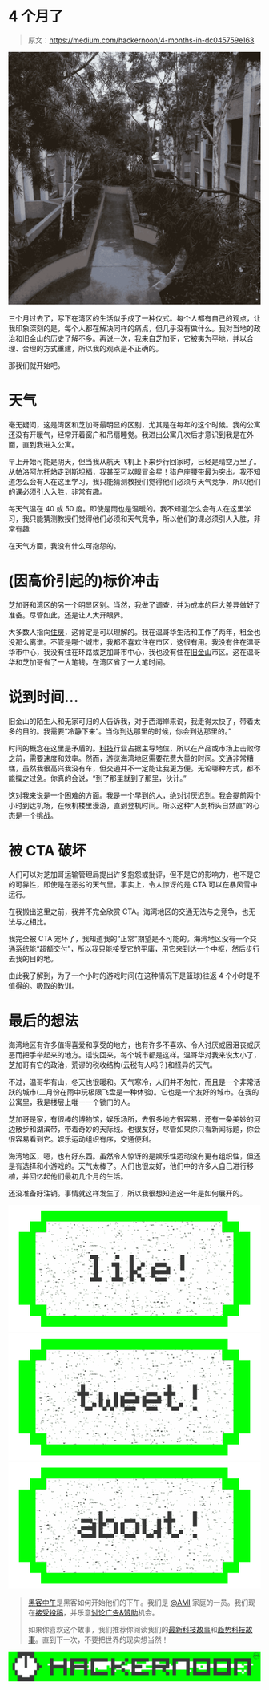 # 4 个月了

> 原文：<https://medium.com/hackernoon/4-months-in-dc045759e163>

![](img/6b9460f72b7952793799460354904743.png)

三个月过去了，写下在湾区的生活似乎成了一种仪式。每个人都有自己的观点，让我印象深刻的是，每个人都在解决同样的痛点，但几乎没有做什么。我对当地的政治和旧金山的历史了解不多。再说一次，我来自芝加哥，它被夷为平地，并以合理、合理的方式重建，所以我的观点是不正确的。

那我们就开始吧。

# 天气

毫无疑问，这是湾区和芝加哥最明显的区别，尤其是在每年的这个时候。我的公寓还没有开暖气，经常开着窗户和吊扇睡觉。我进出公寓几次后才意识到我是在外面，直到我进入公寓。

早上开始可能是阴天，但当我从航天飞机上下来步行回家时，已经是晴空万里了。从帕洛阿尔托站走到斯坦福，我甚至可以眼冒金星！猎户座腰带最为突出。我不知道怎么会有人在这里学习，我只能猜测教授们觉得他们必须与天气竞争，所以他们的课必须引人入胜，非常有趣。

每天气温在 40 或 50 度。即使是雨也是温暖的。我不知道怎么会有人在这里学习，我只能猜测教授们觉得他们必须和天气竞争，所以他们的课必须引人入胜，非常有趣

在天气方面，我没有什么可抱怨的。

# (因高价引起的)标价冲击

芝加哥和湾区的另一个明显区别。当然，我做了调查，并为成本的巨大差异做好了准备。尽管如此，还是让人大开眼界。

大多数人指向[住房](https://hackernoon.com/tagged/housing)，这肯定是可以理解的。我在温哥华生活和工作了两年，租金也没那么离谱。不管是哪个城市，我都不喜欢住在市区，这很有用。我没有住在温哥华市中心，我没有住在环路或芝加哥市中心，我也没有住在[旧金山](https://goo.gl/5VCLwi)市区。这在温哥华和芝加哥省了一大笔钱，在湾区省了一大笔时间。

# 说到时间…

旧金山的陌生人和无家可归的人告诉我，对于西海岸来说，我走得太快了，带着太多的目的。我需要“冷静下来”。当你到达那里的时候，你会到达那里的。”

时间的概念在这里是矛盾的。[科技](https://hackernoon.com/tagged/tech)行业占据主导地位，所以在产品或市场上击败你之前，需要速度和效率。然而，游览海湾地区需要花费大量的时间。交通非常糟糕，虽然我很高兴我没有车，但交通并不一定能让我更方便。无论哪种方式，都不能操之过急。你真的会说，“到了那里就到了那里，伙计。”

这对我来说是一个困难的方面。我是一个早到的人，绝对讨厌迟到。我会提前两个小时到达机场，在候机楼里漫游，直到登机时间。所以这种“人到桥头自然直”的心态是一个挑战。

# 被 CTA 破坏

人们可以对芝加哥运输管理局提出许多抱怨或批评，但不是它的影响力，也不是它的可靠性，即使是在恶劣的天气里。事实上，令人惊讶的是 CTA 可以在暴风雪中运行。

在我搬出这里之前，我并不完全欣赏 CTA。海湾地区的交通无法与之竞争，也无法与之相比。

我完全被 CTA 宠坏了，我知道我的“正常”期望是不可能的。海湾地区没有一个交通系统能“超额交付”，所以我只能接受它的平庸，用它来到达一个中枢，然后步行去我的目的地。

由此我了解到，为了一个小时的游戏时间(在这种情况下是篮球)往返 4 个小时是不值得的。吸取的教训。

# 最后的想法

海湾地区有许多值得喜爱和享受的地方，也有许多不喜欢、令人讨厌或因沮丧或厌恶而把手举起来的地方。话说回来，每个城市都是这样。温哥华对我来说太小了，芝加哥有它的政治，荒谬的税收结构(云税有人吗？)和怪异的天气。

不过，温哥华有山，冬天也很暖和。天气寒冷，人们并不匆忙，而且是一个非常活跃的城市(二月份在雨中玩极限飞盘是一种体验)。它也是一个友好的城市。在我的公寓里，我是楼层上唯一一个锁门的人。

芝加哥是家，有很棒的博物馆，娱乐场所，去很多地方很容易，还有一条美妙的河边散步和湖滨带，带着奇妙的天际线。也很友好，尽管如果你只看新闻标题，你会很容易看到它。娱乐运动组织有序，交通便利。

海湾地区，嗯，也有好东西。虽然令人惊讶的是娱乐性运动没有更有组织性，但还是有选择和小游戏的。天气太棒了。人们也很友好，他们中的许多人自己进行移植，并回忆起他们最初几个月的生活。

还没准备好注销。事情就这样发生了，所以我很想知道这一年是如何展开的。

[![](img/50ef4044ecd4e250b5d50f368b775d38.png)](http://bit.ly/HackernoonFB)[![](img/979d9a46439d5aebbdcdca574e21dc81.png)](https://goo.gl/k7XYbx)[![](img/2930ba6bd2c12218fdbbf7e02c8746ff.png)](https://goo.gl/4ofytp)

> [黑客中午](http://bit.ly/Hackernoon)是黑客如何开始他们的下午。我们是 [@AMI](http://bit.ly/atAMIatAMI) 家庭的一员。我们现在[接受投稿](http://bit.ly/hackernoonsubmission)，并乐意[讨论广告&赞助](mailto:partners@amipublications.com)机会。
> 
> 如果你喜欢这个故事，我们推荐你阅读我们的[最新科技故事](http://bit.ly/hackernoonlatestt)和[趋势科技故事](https://hackernoon.com/trending)。直到下一次，不要把世界的现实想当然！

[![](img/be0ca55ba73a573dce11effb2ee80d56.png)](https://goo.gl/Ahtev1)